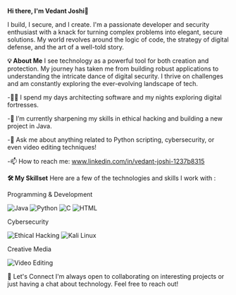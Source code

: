 **Hi there, I'm Vedant Joshi👋**

I build, I secure, and I create.
I'm a passionate developer and security enthusiast with a knack for turning complex problems into elegant, secure solutions. My world revolves around the logic of code, the strategy of digital defense, and the art of a well-told story.

**💡 About Me**
I see technology as a powerful tool for both creation and protection. My journey has taken me from building robust applications to understanding the intricate dance of digital security. I thrive on challenges and am constantly exploring the ever-evolving landscape of tech.

 -👨‍💻 I spend my days architecting software and my nights exploring digital fortresses.

 -🔭 I’m currently sharpening my skills in ethical hacking and building a new project in Java.

 -💬 Ask me about anything related to Python scripting, cybersecurity, or even video editing techniques!

 -📫 How to reach me: www.linkedin.com/in/vedant-joshi-1237b8315

**🛠️ My Skillset**
Here are a few of the technologies and skills I work with :

Programming & Development

<p>
<img src="https://img.shields.io/badge/Java-ED8B00?style=flat-square&logo=openjdk&logoColor=white" alt="Java"/>
<img src="https://img.shields.io/badge/Python-3776AB?style=flat-square&logo=python&logoColor=white" alt="Python"/>
<img src="https://img.shields.io/badge/C-A8B9CC?style=flat-square&logo=c&logoColor=black" alt="C"/>
<img src="https://img.shields.io/badge/HTML5-E34F26?style=flat-square&logo=html5&logoColor=white" alt="HTML"/>
</p>

Cybersecurity

<p>
<img src="https://img.shields.io/badge/Ethical_Hacking-000000?style=flat-square&logo=hackthebox&logoColor=white" alt="Ethical Hacking"/>
<img src="https://img.shields.io/badge/Kali_Linux-557C94?style=flat-square&logo=kalilinux&logoColor=white" alt="Kali Linux"/>
</p>

Creative Media

<p>
<img src="https://img.shields.io/badge/Video_Editing-9B59B6?style=flat-square&logo=adobe-premiere-pro&logoColor=white" alt="Video Editing"/>
</p>

🔗 Let's Connect
I'm always open to collaborating on interesting projects or just having a chat about technology. Feel free to reach out!

<!--
You can uncomment these and add your own links!


-->
